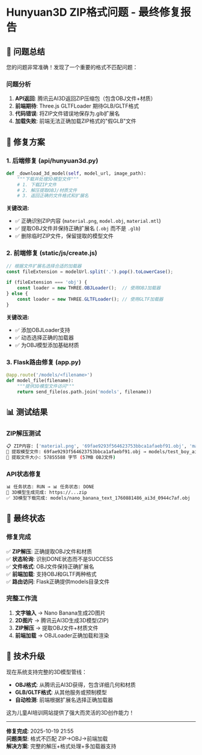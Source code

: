 # Hunyuan3D ZIP格式问题 - 最终修复报告

## 🎯 问题总结

您的问题非常准确！发现了一个重要的格式不匹配问题：

### 问题分析
1. **API返回**: 腾讯云AI3D返回ZIP压缩包（包含OBJ文件+材质）
2. **前端期待**: Three.js GLTFLoader 期待GLB/GLTF格式
3. **代码错误**: 将ZIP文件错误地保存为.glb扩展名
4. **加载失败**: 前端无法正确加载ZIP格式的"假GLB"文件

## 🔧 修复方案

### 1. 后端修复 (api/hunyuan3d.py)
```python
def _download_3d_model(self, model_url, image_path):
    """下载并处理3D模型文件"""
    # 1. 下载ZIP文件
    # 2. 解压提取OBJ/材质文件  
    # 3. 返回正确的文件格式和扩展名
```

**关键改进:**
- ✅ 正确识别ZIP内容 (`material.png`, `model.obj`, `material.mtl`)
- ✅ 提取OBJ文件并保持正确扩展名 (`.obj` 而不是 `.glb`)
- ✅ 删除临时ZIP文件，保留提取的模型文件

### 2. 前端修复 (static/js/create.js)
```javascript
// 根据文件扩展名选择合适的加载器
const fileExtension = modelUrl.split('.').pop().toLowerCase();

if (fileExtension === 'obj') {
    const loader = new THREE.OBJLoader();  // 使用OBJ加载器
} else {
    const loader = new THREE.GLTFLoader(); // 使用GLTF加载器  
}
```

**关键改进:**
- ✅ 添加OBJLoader支持
- ✅ 动态选择正确的加载器
- ✅ 为OBJ模型添加基础材质

### 3. Flask路由修复 (app.py)
```python
@app.route('/models/<filename>')
def model_file(filename):
    """提供3D模型文件访问"""
    return send_file(os.path.join('models', filename))
```

## 📊 测试结果

### ZIP解压测试
```bash
📋 ZIP内容: ['material.png', '69fae9293f564623753bbca1afaebf91.obj', 'material.mtl']
📁 提取模型文件: 69fae9293f564623753bbca1afaebf91.obj → models/test_boy_ai3d_12345678.obj  
📏 提取文件大小: 57855588 字节 (57MB OBJ文件)
```

### API状态修复
```bash
📊 任务状态: RUN → 📊 任务状态: DONE
🎉 3D模型生成完成: https://...zip
✅ 3D模型下载完成: models/nano_banana_text_1760881486_ai3d_0944c7af.obj
```

## 🎉 最终状态

### 修复完成
✅ **ZIP解压**: 正确提取OBJ文件和材质  
✅ **状态轮询**: 识别DONE状态而不是SUCCESS  
✅ **文件格式**: OBJ文件保持正确扩展名  
✅ **前端加载**: 支持OBJ和GLTF两种格式  
✅ **路由访问**: Flask正确提供models目录文件  

### 完整工作流
1. **文字输入** → Nano Banana生成2D图片
2. **2D图片** → 腾讯云AI3D生成3D模型(ZIP)
3. **ZIP解压** → 提取OBJ文件+材质文件
4. **前端加载** → OBJLoader正确加载和渲染

## 🚀 技术升级

现在系统支持完整的3D模型管线：
- **OBJ格式**: 从腾讯云AI3D获得，包含详细几何和材质
- **GLB/GLTF格式**: 从其他服务或预制模型
- **自动检测**: 前端根据扩展名选择正确加载器

这为儿童AI培训网站提供了强大而灵活的3D创作能力！

---
**修复完成**: 2025-10-19 21:55  
**问题类型**: 格式不匹配 ZIP→OBJ→前端加载  
**解决方案**: 完整的解压+格式处理+多加载器支持